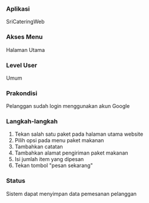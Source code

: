 ### Aplikasi

SriCateringWeb

### Akses Menu

Halaman Utama

### Level User

Umum

### Prakondisi

Pelanggan sudah login menggunakan akun Google

### Langkah-langkah

1. Tekan salah satu paket pada halaman utama website
2. Pilih opsi pada menu paket makanan
3. Tambahkan catatan
4. Tambahkan alamat pengiriman paket makanan
5. Isi jumlah item yang dipesan
6. Tekan tombol "pesan sekarang"

### Status
Sistem dapat menyimpan data pemesanan pelanggan